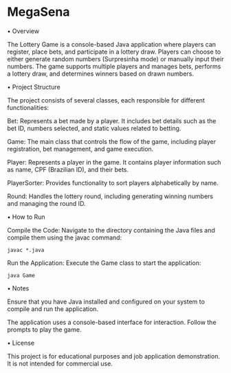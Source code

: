 # MegaSena

• Overview

The Lottery Game is a console-based Java application where players can register, place bets, and participate in a lottery draw. Players can choose to either generate random numbers (Surpresinha mode) or manually input their numbers. The game supports multiple players and manages bets, performs a lottery draw, and determines winners based on drawn numbers.

• Project Structure

The project consists of several classes, each responsible for different functionalities:

Bet: Represents a bet made by a player. It includes bet details such as the bet ID, numbers selected, and static values related to betting.

Game: The main class that controls the flow of the game, including player registration, bet management, and game execution.

Player: Represents a player in the game. It contains player information such as name, CPF (Brazilian ID), and their bets.

PlayerSorter: Provides functionality to sort players alphabetically by name.

Round: Handles the lottery round, including generating winning numbers and managing the round ID.

• How to Run

Compile the Code: Navigate to the directory containing the Java files and compile them using the javac command:

    javac *.java
  
   Run the Application: Execute the Game class to start the application:

    java Game

• Notes

Ensure that you have Java installed and configured on your system to compile and run the application.

The application uses a console-based interface for interaction. Follow the prompts to play the game.

• License

This project is for educational purposes and job application demonstration. It is not intended for commercial use.
    
